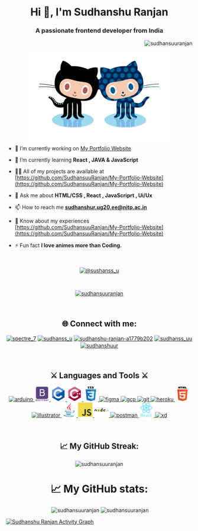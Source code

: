 <h1 align="center">Hi 👋, I'm Sudhanshu Ranjan</h1>
<h3 align="center">A passionate frontend developer from India</h3>

<p align="right"> <img src="https://komarev.com/ghpvc/?username=sudhansuuranjan&label=Profile%20views&color=0e75b6&style=flat&theme=radical" alt="sudhansuuranjan" /> </p>

<p align="center">
    <a href="https://github.com/Ayan-thecodeking"><img src="https://github.com/SudhansuuRanjan/SudhansuuRanjan/blob/main/forkit.gif" /></a> 
</p>


- 🔭 I’m currently working on [My Portfolio Website](https://github.com/SudhansuuRanjan/My-Portfolio-Website)

- 🌱 I’m currently learning **React , JAVA & JavaScript**

- 👨‍💻 All of my projects are available at [https://github.com/SudhansuuRanjan/My-Portfolio-Website](https://github.com/SudhansuuRanjan/My-Portfolio-Website)

- 💬 Ask me about **HTML/CSS , React , JavaScriprt , Ui/Ux**

- 📫 How to reach me **sudhanshur.ug20.ee@nitp.ac.in**

- 📄 Know about my experiences [https://github.com/SudhansuuRanjan/My-Portfolio-Website](https://github.com/SudhansuuRanjan/My-Portfolio-Website)

- ⚡ Fun fact **I love animes more than Coding.**

<br/>
<p align="center"> <a href="https://twitter.com/@sudhanss_u" target="blank"><img src="https://img.shields.io/twitter/follow/sushanss_u?logo=twitter&style=for-the-badge" alt="@sushanss_u" /></a> </p>
<br/>

<p align="center"> <a href="https://github.com/ryo-ma/github-profile-trophy"><img src="https://github-profile-trophy.vercel.app/?username=sudhansuuranjan&theme=radical" alt="sudhansuuranjan" /></a> </p>


<br/>
<h2 align="center">🌐 Connect with me:</h2>
<p align="center">
<a href="https://codepen.io/spectre_7" target="blank"><img align="center" src="https://raw.githubusercontent.com/rahuldkjain/github-profile-readme-generator/master/src/images/icons/Social/codepen.svg" alt="spectre_7" height="30" width="40" /></a>
<a href="https://twitter.com/sushanss_u" target="blank"><img align="center" src="https://raw.githubusercontent.com/rahuldkjain/github-profile-readme-generator/master/src/images/icons/Social/twitter.svg" alt="sudhanss_u" height="30" width="40" /></a>
<a href="https://linkedin.com/in/sudhanshu-ranjan-a1779b202" target="blank"><img align="center" src="https://raw.githubusercontent.com/rahuldkjain/github-profile-readme-generator/master/src/images/icons/Social/linked-in-alt.svg" alt="sudhanshu-ranjan-a1779b202" height="30" width="40" /></a>
<a href="https://instagram.com/sudhanss_uu" target="blank"><img align="center" src="https://raw.githubusercontent.com/rahuldkjain/github-profile-readme-generator/master/src/images/icons/Social/instagram.svg" alt="sudhanss_uu" height="30" width="40" /></a>
<a href="https://www.leetcode.com/sudhanshuur" target="blank"><img align="center" src="https://raw.githubusercontent.com/rahuldkjain/github-profile-readme-generator/master/src/images/icons/Social/leet-code.svg" alt="sudhanshuur" height="30" width="40" /></a>
</p>

<br/>
<h2 align="center">⚔ Languages and Tools ⚔</h2>
<p align="center"> <a href="https://www.arduino.cc/" target="_blank"> <img src="https://cdn.worldvectorlogo.com/logos/arduino-1.svg" alt="arduino" width="40" height="40"/> </a> <a href="https://getbootstrap.com" target="_blank"> <img src="https://raw.githubusercontent.com/devicons/devicon/master/icons/bootstrap/bootstrap-plain-wordmark.svg" alt="bootstrap" width="40" height="40"/> </a> <a href="https://www.cprogramming.com/" target="_blank"> <img src="https://raw.githubusercontent.com/devicons/devicon/master/icons/c/c-original.svg" alt="c" width="40" height="40"/> </a> <a href="https://www.w3schools.com/cpp/" target="_blank"> <img src="https://raw.githubusercontent.com/devicons/devicon/master/icons/cplusplus/cplusplus-original.svg" alt="cplusplus" width="40" height="40"/> </a> <a href="https://www.w3schools.com/css/" target="_blank"> <img src="https://raw.githubusercontent.com/devicons/devicon/master/icons/css3/css3-original-wordmark.svg" alt="css3" width="40" height="40"/> </a> <a href="https://www.figma.com/" target="_blank"> <img src="https://www.vectorlogo.zone/logos/figma/figma-icon.svg" alt="figma" width="40" height="40"/> </a> <a href="https://cloud.google.com" target="_blank"> <img src="https://www.vectorlogo.zone/logos/google_cloud/google_cloud-icon.svg" alt="gcp" width="40" height="40"/> </a> <a href="https://git-scm.com/" target="_blank"> <img src="https://www.vectorlogo.zone/logos/git-scm/git-scm-icon.svg" alt="git" width="40" height="40"/> </a> <a href="https://heroku.com" target="_blank"> <img src="https://www.vectorlogo.zone/logos/heroku/heroku-icon.svg" alt="heroku" width="40" height="40"/> </a> <a href="https://www.w3.org/html/" target="_blank"> <img src="https://raw.githubusercontent.com/devicons/devicon/master/icons/html5/html5-original-wordmark.svg" alt="html5" width="40" height="40"/> </a> <a href="https://www.adobe.com/in/products/illustrator.html" target="_blank"> <img src="https://www.vectorlogo.zone/logos/adobe_illustrator/adobe_illustrator-icon.svg" alt="illustrator" width="40" height="40"/> </a> <a href="https://www.java.com" target="_blank"> <img src="https://raw.githubusercontent.com/devicons/devicon/master/icons/java/java-original.svg" alt="java" width="40" height="40"/> </a> <a href="https://developer.mozilla.org/en-US/docs/Web/JavaScript" target="_blank"> <img src="https://raw.githubusercontent.com/devicons/devicon/master/icons/javascript/javascript-original.svg" alt="javascript" width="40" height="40"/> </a> <a href="https://nodejs.org" target="_blank"> <img src="https://raw.githubusercontent.com/devicons/devicon/master/icons/nodejs/nodejs-original-wordmark.svg" alt="nodejs" width="40" height="40"/> </a> <a href="https://postman.com" target="_blank"> <img src="https://www.vectorlogo.zone/logos/getpostman/getpostman-icon.svg" alt="postman" width="40" height="40"/> </a> <a href="https://reactjs.org/" target="_blank"> <img src="https://raw.githubusercontent.com/devicons/devicon/master/icons/react/react-original-wordmark.svg" alt="react" width="40" height="40"/> </a> <a href="https://www.adobe.com/products/xd.html" target="_blank"> <img src="https://cdn.worldvectorlogo.com/logos/adobe-xd.svg" alt="xd" width="40" height="40"/> </a> </p>
<br/>
<h2 align="center"> 📈 My GitHub Streak:</h2>
<p align="center"><img align="center" src="https://github-readme-streak-stats.herokuapp.com/?user=sudhansuuranjan&theme=radical" alt="sudhansuuranjan" /></p>
<h1 align="center"> 📈 My GitHub stats:</h1>

<p align="center" >&nbsp;<img align="center" src="https://github-readme-stats.vercel.app/api?username=sudhansuuranjan&show_icons=true&locale=en&theme=radical" alt="sudhansuuranjan" />
<img align="center" margin="0.5rem" src="https://github-readme-stats.vercel.app/api/top-langs?username=sudhansuuranjan&show_icons=true&locale=en&layout=compact&theme=radical" alt="sudhansuuranjan" /></p>

<a href="https://github.com/SudhansuuRanjan/github-readme-activity-graph"><img border-radius="10px" alt="Sudhanshu Ranjan Activity Graph" src="https://activity-graph.herokuapp.com/graph?username=SudhansuuRanjan&bg_color=0D1117&color=5BCDEC&line=5BCDEC&point=FFFFFF&hide_border=true" /></a>

